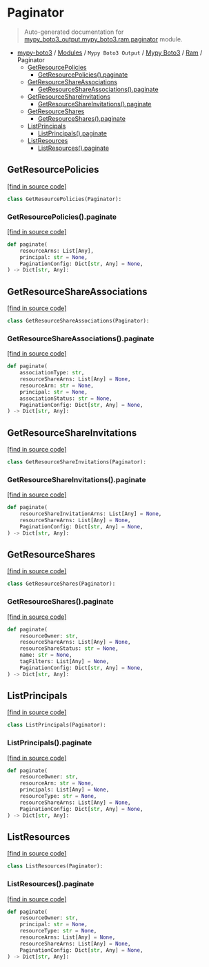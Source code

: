 # Paginator

> Auto-generated documentation for [mypy_boto3_output.mypy_boto3.ram.paginator](https://github.com/vemel/mypy_boto3/blob/master/mypy_boto3_output/mypy_boto3/ram/paginator.py) module.

- [mypy-boto3](../../../README.md#mypy_boto3) / [Modules](../../../MODULES.md#mypy-boto3-modules) / `Mypy Boto3 Output` / [Mypy Boto3](../index.md#mypy-boto3) / [Ram](index.md#ram) / Paginator
    - [GetResourcePolicies](#getresourcepolicies)
        - [GetResourcePolicies().paginate](#getresourcepoliciespaginate)
    - [GetResourceShareAssociations](#getresourceshareassociations)
        - [GetResourceShareAssociations().paginate](#getresourceshareassociationspaginate)
    - [GetResourceShareInvitations](#getresourceshareinvitations)
        - [GetResourceShareInvitations().paginate](#getresourceshareinvitationspaginate)
    - [GetResourceShares](#getresourceshares)
        - [GetResourceShares().paginate](#getresourcesharespaginate)
    - [ListPrincipals](#listprincipals)
        - [ListPrincipals().paginate](#listprincipalspaginate)
    - [ListResources](#listresources)
        - [ListResources().paginate](#listresourcespaginate)

## GetResourcePolicies

[[find in source code]](https://github.com/vemel/mypy_boto3/blob/master/mypy_boto3_output/mypy_boto3/ram/paginator.py#L10)

```python
class GetResourcePolicies(Paginator):
```

### GetResourcePolicies().paginate

[[find in source code]](https://github.com/vemel/mypy_boto3/blob/master/mypy_boto3_output/mypy_boto3/ram/paginator.py#L13)

```python
def paginate(
    resourceArns: List[Any],
    principal: str = None,
    PaginationConfig: Dict[str, Any] = None,
) -> Dict[str, Any]:
```

## GetResourceShareAssociations

[[find in source code]](https://github.com/vemel/mypy_boto3/blob/master/mypy_boto3_output/mypy_boto3/ram/paginator.py#L22)

```python
class GetResourceShareAssociations(Paginator):
```

### GetResourceShareAssociations().paginate

[[find in source code]](https://github.com/vemel/mypy_boto3/blob/master/mypy_boto3_output/mypy_boto3/ram/paginator.py#L25)

```python
def paginate(
    associationType: str,
    resourceShareArns: List[Any] = None,
    resourceArn: str = None,
    principal: str = None,
    associationStatus: str = None,
    PaginationConfig: Dict[str, Any] = None,
) -> Dict[str, Any]:
```

## GetResourceShareInvitations

[[find in source code]](https://github.com/vemel/mypy_boto3/blob/master/mypy_boto3_output/mypy_boto3/ram/paginator.py#L37)

```python
class GetResourceShareInvitations(Paginator):
```

### GetResourceShareInvitations().paginate

[[find in source code]](https://github.com/vemel/mypy_boto3/blob/master/mypy_boto3_output/mypy_boto3/ram/paginator.py#L40)

```python
def paginate(
    resourceShareInvitationArns: List[Any] = None,
    resourceShareArns: List[Any] = None,
    PaginationConfig: Dict[str, Any] = None,
) -> Dict[str, Any]:
```

## GetResourceShares

[[find in source code]](https://github.com/vemel/mypy_boto3/blob/master/mypy_boto3_output/mypy_boto3/ram/paginator.py#L49)

```python
class GetResourceShares(Paginator):
```

### GetResourceShares().paginate

[[find in source code]](https://github.com/vemel/mypy_boto3/blob/master/mypy_boto3_output/mypy_boto3/ram/paginator.py#L52)

```python
def paginate(
    resourceOwner: str,
    resourceShareArns: List[Any] = None,
    resourceShareStatus: str = None,
    name: str = None,
    tagFilters: List[Any] = None,
    PaginationConfig: Dict[str, Any] = None,
) -> Dict[str, Any]:
```

## ListPrincipals

[[find in source code]](https://github.com/vemel/mypy_boto3/blob/master/mypy_boto3_output/mypy_boto3/ram/paginator.py#L64)

```python
class ListPrincipals(Paginator):
```

### ListPrincipals().paginate

[[find in source code]](https://github.com/vemel/mypy_boto3/blob/master/mypy_boto3_output/mypy_boto3/ram/paginator.py#L67)

```python
def paginate(
    resourceOwner: str,
    resourceArn: str = None,
    principals: List[Any] = None,
    resourceType: str = None,
    resourceShareArns: List[Any] = None,
    PaginationConfig: Dict[str, Any] = None,
) -> Dict[str, Any]:
```

## ListResources

[[find in source code]](https://github.com/vemel/mypy_boto3/blob/master/mypy_boto3_output/mypy_boto3/ram/paginator.py#L79)

```python
class ListResources(Paginator):
```

### ListResources().paginate

[[find in source code]](https://github.com/vemel/mypy_boto3/blob/master/mypy_boto3_output/mypy_boto3/ram/paginator.py#L82)

```python
def paginate(
    resourceOwner: str,
    principal: str = None,
    resourceType: str = None,
    resourceArns: List[Any] = None,
    resourceShareArns: List[Any] = None,
    PaginationConfig: Dict[str, Any] = None,
) -> Dict[str, Any]:
```
